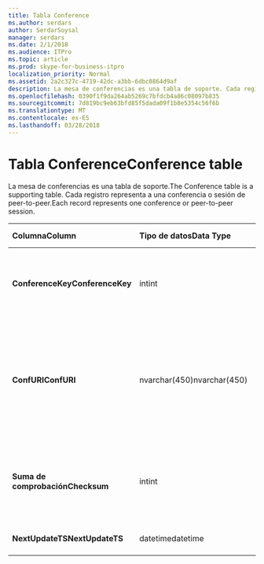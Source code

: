 ```yaml
---
title: Tabla Conference
ms.author: serdars
author: SerdarSoysal
manager: serdars
ms.date: 2/1/2018
ms.audience: ITPro
ms.topic: article
ms.prod: skype-for-business-itpro
localization_priority: Normal
ms.assetid: 2a2c327c-4719-42dc-a3bb-6dbc0864d9af
description: La mesa de conferencias es una tabla de soporte. Cada registro representa a una conferencia o sesión de peer-to-peer.
ms.openlocfilehash: 0390f1f9da264ab5269c7bfdcb4a86c08097b835
ms.sourcegitcommit: 7d819bc9eb63bfd85f5dada09f1b8e5354c56f6b
ms.translationtype: MT
ms.contentlocale: es-ES
ms.lasthandoff: 03/28/2018
---
```

# <a name="conference-table"></a><span data-ttu-id="ed156-104">Tabla Conference</span><span class="sxs-lookup"><span data-stu-id="ed156-104">Conference table</span></span>
 
<span data-ttu-id="ed156-105">La mesa de conferencias es una tabla de soporte.</span><span class="sxs-lookup"><span data-stu-id="ed156-105">The Conference table is a supporting table.</span></span> <span data-ttu-id="ed156-106">Cada registro representa a una conferencia o sesión de peer-to-peer.</span><span class="sxs-lookup"><span data-stu-id="ed156-106">Each record represents one conference or peer-to-peer session.</span></span>
  
|<span data-ttu-id="ed156-107">**Columna**</span><span class="sxs-lookup"><span data-stu-id="ed156-107">**Column**</span></span>|<span data-ttu-id="ed156-108">**Tipo de datos**</span><span class="sxs-lookup"><span data-stu-id="ed156-108">**Data Type**</span></span>|<span data-ttu-id="ed156-109">**Clave o índice**</span><span class="sxs-lookup"><span data-stu-id="ed156-109">**Key/Index**</span></span>|<span data-ttu-id="ed156-110">**Detalles**</span><span class="sxs-lookup"><span data-stu-id="ed156-110">**Details**</span></span>|
|:-----|:-----|:-----|:-----|
|<span data-ttu-id="ed156-111">**ConferenceKey**</span><span class="sxs-lookup"><span data-stu-id="ed156-111">**ConferenceKey**</span></span> <br/> |<span data-ttu-id="ed156-112">int</span><span class="sxs-lookup"><span data-stu-id="ed156-112">int</span></span>  <br/> |<span data-ttu-id="ed156-113">Primary</span><span class="sxs-lookup"><span data-stu-id="ed156-113">Primary</span></span>  <br/> |<span data-ttu-id="ed156-114">Número único que identifica este registro de conferencia.</span><span class="sxs-lookup"><span data-stu-id="ed156-114">Unique number identifying this conference record.</span></span>  <br/> |
|<span data-ttu-id="ed156-115">**ConfURI**</span><span class="sxs-lookup"><span data-stu-id="ed156-115">**ConfURI**</span></span> <br/> |<span data-ttu-id="ed156-116">nvarchar(450)</span><span class="sxs-lookup"><span data-stu-id="ed156-116">nvarchar(450)</span></span>  <br/> |<span data-ttu-id="ed156-117">único</span><span class="sxs-lookup"><span data-stu-id="ed156-117">unique</span></span>  <br/> |<span data-ttu-id="ed156-118">Conferencia URI si se trata de una conferencia o DialogID si esta es una sesión de peer-to-peer.</span><span class="sxs-lookup"><span data-stu-id="ed156-118">Conference URI if this is a conference, or DialogID if this is a peer-to-peer session.</span></span>  <br/> |
|<span data-ttu-id="ed156-119">**Suma de comprobación**</span><span class="sxs-lookup"><span data-stu-id="ed156-119">**Checksum**</span></span> <br/> |<span data-ttu-id="ed156-120">int</span><span class="sxs-lookup"><span data-stu-id="ed156-120">int</span></span>  <br/> |<span data-ttu-id="ed156-121">índice</span><span class="sxs-lookup"><span data-stu-id="ed156-121">index</span></span>  <br/> |<span data-ttu-id="ed156-122">Suma de comprobación de la conferencia URI.</span><span class="sxs-lookup"><span data-stu-id="ed156-122">Checksum of the conference URI.</span></span> <span data-ttu-id="ed156-123">Se utiliza internamente.</span><span class="sxs-lookup"><span data-stu-id="ed156-123">This is used internally.</span></span>  <br/> |
|<span data-ttu-id="ed156-124">**NextUpdateTS**</span><span class="sxs-lookup"><span data-stu-id="ed156-124">**NextUpdateTS**</span></span> <br/> |<span data-ttu-id="ed156-125">datetime</span><span class="sxs-lookup"><span data-stu-id="ed156-125">datetime</span></span>  <br/> ||<span data-ttu-id="ed156-126">Sólo para uso interno.</span><span class="sxs-lookup"><span data-stu-id="ed156-126">For internal use only.</span></span>  <br/> |
   

